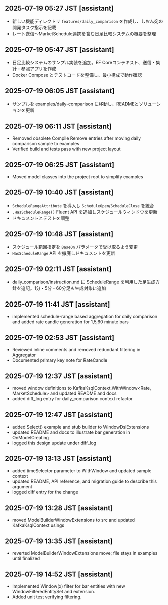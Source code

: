 ## 2025-07-19 05:27 JST [assistant]
- 新しい機能ディレクトリ `features/daily_comparison` を作成し、しおん宛の開発タスク指示を記載
- レート送信〜MarketSchedule連携を含む日足比較システムの概要を整理
## 2025-07-19 05:47 JST [assistant]
- 日足比較システムのサンプル実装を追加。EF Coreコンテキスト、送信・集計・参照アプリを作成
- Docker Compose とテストコードを整備し、最小構成で動作確認
## 2025-07-19 06:05 JST [assistant]
- サンプルを examples/daily-comparison に移動し、READMEとソリューションを更新
## 2025-07-19 06:11 JST [assistant]
- Removed obsolete Compile Remove entries after moving daily comparison sample to examples
- Verified build and tests pass with new project layout
## 2025-07-19 06:25 JST [assistant]
- Moved model classes into the project root to simplify examples

## 2025-07-19 10:40 JST [assistant]
- `ScheduleRangeAttribute` を導入し `ScheduleOpen`/`ScheduleClose` を統合
- `.HasScheduleRange()` Fluent API を追加しスケジュールウィンドウを更新
- ドキュメントとテストを調整

## 2025-07-19 10:48 JST [assistant]
- スケジュール範囲指定を `BaseOn` パラメータで受け取るよう変更
- `HasScheduleRange` API を撤廃しドキュメントを更新


## 2025-07-19 02:11 JST [assistant]
- daily_comparison/instruction.md に ScheduleRange を利用した足生成方針を追記。1分・5分・60分足も生成対象に追加
## 2025-07-19 11:41 JST [assistant]
- implemented schedule-range based aggregation for daily comparison and added rate candle generation for 1,5,60 minute bars

## 2025-07-19 02:53 JST [assistant]
- Reviewed inline comments and removed redundant filtering in Aggregator
- Documented primary key note for RateCandle

## 2025-07-19 12:37 JST [assistant]
- moved window definitions to KafkaKsqlContext.WithWindow<Rate, MarketSchedule> and updated README and docs
- added diff_log entry for daily_comparison context refactor

## 2025-07-19 12:47 JST [assistant]
- added Select<RateCandle>() example and stub builder to WindowDslExtensions
- updated README and docs to illustrate bar generation in OnModelCreating
- logged this design update under diff_log
## 2025-07-19 13:13 JST [assistant]
- added timeSelector parameter to WithWindow and updated sample context
- updated README, API reference, and migration guide to describe this argument
- logged diff entry for the change
## 2025-07-19 13:28 JST [assistant]
- moved ModelBuilderWindowExtensions to src and updated KafkaKsqlContext usings
## 2025-07-19 13:35 JST [assistant]
- reverted ModelBuilderWindowExtensions move; file stays in examples until finalized

## 2025-07-19 14:52 JST [assistant]
- Implemented Window(x) filter for bar entities with new WindowFilteredEntitySet and extension.
- Added unit test verifying filtering.

